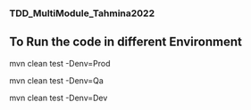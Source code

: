 ### TDD_MultiModule_Tahmina2022




## To Run the code in different Environment
mvn clean test -Denv=Prod

mvn clean test -Denv=Qa

mvn clean test -Denv=Dev















